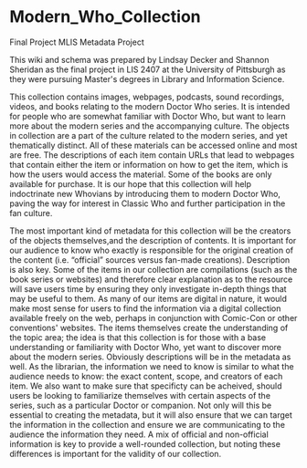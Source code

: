 # Modern_Who_Collection
Final Project MLIS Metadata Project

This wiki and schema was prepared by Lindsay Decker and Shannon Sheridan as the final project in LIS 2407 at the University of Pittsburgh as they were pursuing Master's degrees in Library and Information Science.

This collection contains images, webpages, podcasts, sound recordings, videos, and books relating to the modern Doctor Who series. It is intended for people who are somewhat familiar with Doctor Who, but want to learn more about the modern series and the accompanying culture. The objects in collection are a part of the culture related to the modern series, and yet thematically distinct. All of these materials can be accessed online and most are free. The descriptions of each item contain URLs that lead to webpages that contain either the item or information on how to get the item, which is how the users would access the material. Some of the books are only available for purchase. It is our hope that this collection will help indoctrinate new Whovians by introducing them to modern Doctor Who, paving the way for interest in Classic Who and further participation in the fan culture. 

The most important kind of metadata for this collection will be the creators of the objects themselves,and the description of contents. It is important for our audience to know who exactly is responsible for the original creation of the content (i.e. “official” sources versus fan-made creations). Description is also key. Some of the items in our collection are compilations (such as the book series or websites) and therefore clear explanation as to the resource will save users time by ensuring they only investigate in-depth things that may be useful to them. As many of our items are digital in nature, it would make most sense for users to find the information via a digital collection available freely on the web, perhaps in conjunction with Comic-Con or other conventions' websites. The items themselves create the understanding of the topic area; the idea is that this collection is for those with a base understanding or familiarity with Doctor Who, yet want to discover more about the modern series. Obviously descriptions will be in the metadata as well. As the librarian, the information we need to know is similar to what the audience needs to know: the exact content, scope, and creators of each item. We also want to make sure that specificty can be acheived, should users be looking to familiarize themselves with certain aspects of the series, such as a particular Doctor or companion. Not only will this be essential to creating the metadata, but it will also ensure that we can target the information in the collection and ensure we are communicating to the audience the information they need. A mix of official and non-official information is key to provide a well-rounded collection, but noting these differences is important for the validity of our collection.
